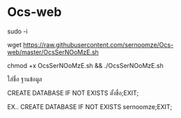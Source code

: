 # Ocs-web


sudo -i

wget https://raw.githubusercontent.com/sernoomze/Ocs-web/master/OcsSerNOoMzE.sh

chmod +x OcsSerNOoMzE.sh && ./OcsSerNOoMzE.sh


ใส่ชื่อ ฐานข้อมูล

CREATE DATABASE IF NOT EXISTS ตั้งขื่อ;EXIT;

EX.. CREATE DATABASE IF NOT EXISTS sernoomze;EXIT;
